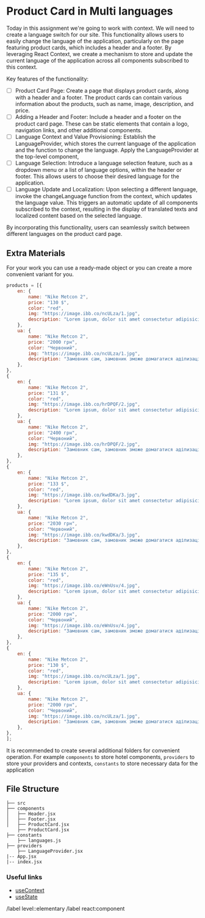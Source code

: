 # Product Card in Multi languages

Today in this assignment we're going to work with context. We will need to create a language switch for our site. This functionality allows users to easily change the language of the application, particularly on the page featuring product cards, which includes a header and a footer. By leveraging React Context, we create a mechanism to store and update the current language of the application across all components subscribed to this context.

Key features of the functionality:

- [ ] Product Card Page: Create a page that displays product cards, along with a header and a footer. The product cards can contain various information about the products, such as name, image, description, and price.
- [ ] Adding a Header and Footer: Include a header and a footer on the product card page. These can be static elements that contain a logo, navigation links, and other additional components.
- [ ] Language Context and Value Provisioning: Establish the LanguageProvider, which stores the current language of the application and the function to change the language. Apply the LanguageProvider at the top-level component,
- [ ] Language Selection: Introduce a language selection feature, such as a dropdown menu or a list of language options, within the header or footer. This allows users to choose their desired language for the application.
- [ ] Language Update and Localization: Upon selecting a different language, invoke the changeLanguage function from the context, which updates the language value. This triggers an automatic update of all components subscribed to the context, resulting in the display of translated texts and localized content based on the selected language.

By incorporating this functionality, users can seamlessly switch between different languages on the product card page.

## Extra Materials

For your work you can use a ready-made object or you can create a more convenient variant for you.

```javascript
products = [{
    en: {
        name: "Nike Metcon 2",
        price: "130 $",
        color: "red",
        img: "https://image.ibb.co/ncULza/1.jpg",
        description: "Lorem ipsum, dolor sit amet consectetur adipisicing elit. Deserunt aperiam dolores veritatis ad eligendi harum, voluptate assumenda voluptatum fugiat! Officiis ad hic expedita error dolores consectetur repudiandae aliquid modi deserunt."
    },
    ua: {
        name: "Nike Metcon 2",
        price: "2000 грн",
        color: "Червоний",
        img: "https://image.ibb.co/ncULza/1.jpg",
        description: "Замовник сам, замовник зможе домагатися адіпизації компанії. Я залишу відкритим біль істини, щоб вибрати їх, щоб забрати задоволення з насолод! Послуги цій доцільній помилці супроводжуватимуться відмовою від деяких способів."
    },
},
{
    en: {
        name: "Nike Metcon 2",
        price: "131 $",
        color: "red",
        img: "https://image.ibb.co/hrDPQF/2.jpg",
        description: "Lorem ipsum, dolor sit amet consectetur adipisicing elit. Deserunt aperiam dolores veritatis ad eligendi harum, voluptate assumenda voluptatum fugiat! Officiis ad hic expedita error dolores consectetur repudiandae aliquid modi deserunt."
    },
    ua: {
        name: "Nike Metcon 2",
        price: "2400 грн",
        color: "Червоний",
        img: "https://image.ibb.co/hrDPQF/2.jpg",
        description: "Замовник сам, замовник зможе домагатися адіпизації компанії. Я залишу відкритим біль істини, щоб вибрати їх, щоб забрати задоволення з насолод! Послуги цій доцільній помилці супроводжуватимуться відмовою від деяких способів."
    },
},
{
    en: {
        name: "Nike Metcon 2",
        price: "133 $",
        color: "red",
        img: "https://image.ibb.co/kwdDKa/3.jpg",
        description: "Lorem ipsum, dolor sit amet consectetur adipisicing elit. Deserunt aperiam dolores veritatis ad eligendi harum, voluptate assumenda voluptatum fugiat! Officiis ad hic expedita error dolores consectetur repudiandae aliquid modi deserunt."
    },
    ua: {
        name: "Nike Metcon 2",
        price: "2030 грн",
        color: "Червоний",
        img: "https://image.ibb.co/kwdDKa/3.jpg",
        description: "Замовник сам, замовник зможе домагатися адіпизації компанії. Я залишу відкритим біль істини, щоб вибрати їх, щоб забрати задоволення з насолод! Послуги цій доцільній помилці супроводжуватимуться відмовою від деяких способів."
    },
},
{
    en: {
        name: "Nike Metcon 2",
        price: "135 $",
        color: "red",
        img: "https://image.ibb.co/eWnUsv/4.jpg",
        description: "Lorem ipsum, dolor sit amet consectetur adipisicing elit. Deserunt aperiam dolores veritatis ad eligendi harum, voluptate assumenda voluptatum fugiat! Officiis ad hic expedita error dolores consectetur repudiandae aliquid modi deserunt."
    },
    ua: {
        name: "Nike Metcon 2",
        price: "2000 грн",
        color: "Червоний",
        img: "https://image.ibb.co/eWnUsv/4.jpg",
        description: "Замовник сам, замовник зможе домагатися адіпизації компанії. Я залишу відкритим біль істини, щоб вибрати їх, щоб забрати задоволення з насолод! Послуги цій доцільній помилці супроводжуватимуться відмовою від деяких способів."
    },
},
{
    en: {
        name: "Nike Metcon 2",
        price: "130 $",
        color: "red",
        img: "https://image.ibb.co/ncULza/1.jpg",
        description: "Lorem ipsum, dolor sit amet consectetur adipisicing elit. Deserunt aperiam dolores veritatis ad eligendi harum, voluptate assumenda voluptatum fugiat! Officiis ad hic expedita error dolores consectetur repudiandae aliquid modi deserunt."
    },
    ua: {
        name: "Nike Metcon 2",
        price: "2000 грн",
        color: "Червоний",
        img: "https://image.ibb.co/ncULza/1.jpg",
        description: "Замовник сам, замовник зможе домагатися адіпизації компанії. Я залишу відкритим біль істини, щоб вибрати їх, щоб забрати задоволення з насолод! Послуги цій доцільній помилці супроводжуватимуться відмовою від деяких способів."
    },
},
];
```

It is recommended to create several additional folders for convenient operation. For example `components` to store hotel components, `providers` to store your providers and contexts, `constants` to store necessary data for the application

## File Structure

```tree
├── src
├── components
│   ├── Header.jsx
│   ├── Footer.jsx
│   ├── ProductCard.jsx  
    ├── ProductCard.jsx
├── constants
    ├── languages.js
├── providers
    ├── LanguageProvider.jsx
|-- App.jsx
|-- index.jsx
```

### Useful links

- [useContext](https://react.dev/reference/react/useContext)
- [useState](https://react.dev/reference/react/useState)

/label level::elementary
/label react:component

